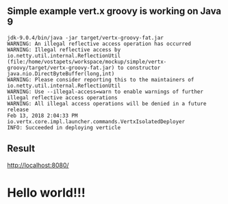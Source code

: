 ## Simple example vert.x groovy is working on Java 9


```
jdk-9.0.4/bin/java -jar target/vertx-groovy-fat.jar 
WARNING: An illegal reflective access operation has occurred
WARNING: Illegal reflective access by io.netty.util.internal.ReflectionUtil (file:/home/vostapets/workspace/mockup/simple/vertx-groovy/target/vertx-groovy-fat.jar) to constructor java.nio.DirectByteBuffer(long,int)
WARNING: Please consider reporting this to the maintainers of io.netty.util.internal.ReflectionUtil
WARNING: Use --illegal-access=warn to enable warnings of further illegal reflective access operations
WARNING: All illegal access operations will be denied in a future release
Feb 13, 2018 2:04:33 PM io.vertx.core.impl.launcher.commands.VertxIsolatedDeployer
INFO: Succeeded in deploying verticle

```


## Result
[http://localhost:8080/](http://localhost:8080/)

<html><body><h1>Hello world!!!</h1></body></html>